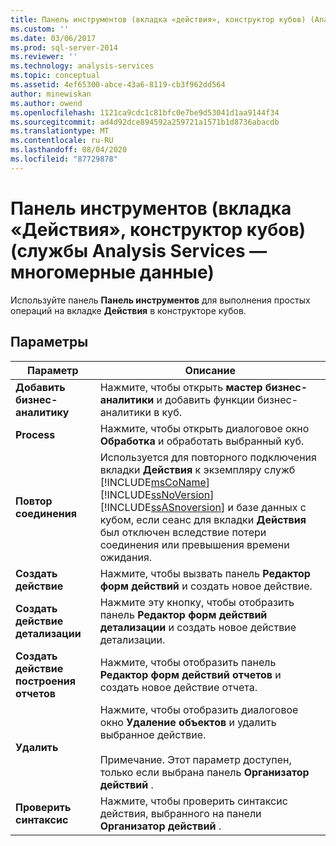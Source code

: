 ```yaml
---
title: Панель инструментов (вкладка «действия», конструктор кубов) (Analysis Services многомерных данных) | Документация Майкрософт
ms.custom: ''
ms.date: 03/06/2017
ms.prod: sql-server-2014
ms.reviewer: ''
ms.technology: analysis-services
ms.topic: conceptual
ms.assetid: 4ef65300-abce-43a6-8119-cb3f962dd564
author: minewiskan
ms.author: owend
ms.openlocfilehash: 1121ca9cdc1c81bfc0e7be9d53041d1aa9144f34
ms.sourcegitcommit: ad4d92dce894592a259721a1571b1d8736abacdb
ms.translationtype: MT
ms.contentlocale: ru-RU
ms.lasthandoff: 08/04/2020
ms.locfileid: "87729878"
---
```

# <a name="toolbar-actions-tab-cube-designer-analysis-services---multidimensional-data"></a>Панель инструментов (вкладка «Действия», конструктор кубов) (службы Analysis Services — многомерные данные)
  Используйте панель **Панель инструментов** для выполнения простых операций на вкладке **Действия** в конструкторе кубов.  
  
## <a name="options"></a>Параметры  
  
|Параметр|Описание|  
|------------|-----------------|  
|**Добавить бизнес-аналитику**|Нажмите, чтобы открыть **мастер бизнес-аналитики** и добавить функции бизнес-аналитики в куб.|  
|**Process**|Нажмите, чтобы открыть диалоговое окно **Обработка** и обработать выбранный куб.|  
|**Повтор соединения**|Используется для повторного подключения вкладки **Действия** к экземпляру служб [!INCLUDE[msCoName](../includes/msconame-md.md)] [!INCLUDE[ssNoVersion](../includes/ssnoversion-md.md)] [!INCLUDE[ssASnoversion](../includes/ssasnoversion-md.md)] и базе данных с кубом, если сеанс для вкладки **Действия** был отключен вследствие потери соединения или превышения времени ожидания.|  
|**Создать действие**|Нажмите, чтобы вызвать панель **Редактор форм действий** и создать новое действие.|  
|**Создать действие детализации**|Нажмите эту кнопку, чтобы отобразить панель **Редактор форм действий детализации** и создать новое действие детализации.|  
|**Создать действие построения отчетов**|Нажмите, чтобы отобразить панель **Редактор форм действий отчетов** и создать новое действие отчета.|  
|**Удалить**|Нажмите, чтобы отобразить диалоговое окно **Удаление объектов** и удалить выбранное действие.<br /><br /> Примечание. Этот параметр доступен, только если выбрана панель **Организатор действий** .|  
|**Проверить синтаксис**|Нажмите, чтобы проверить синтаксис действия, выбранного на панели **Организатор действий** .|  
  
  
